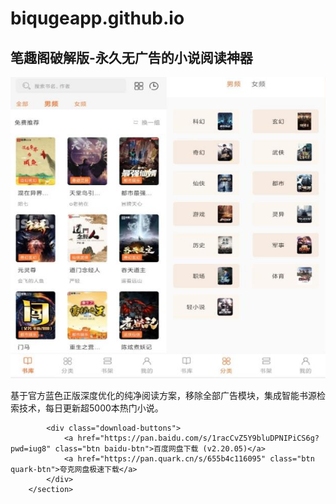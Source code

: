 # biqugeapp.github.io
 <main class="container">
        <section class="hero">
            <h2>笔趣阁破解版-永久无广告的小说阅读神器</h2>
            <!-- 图片新增loading优化 -->
            <img src="biquge.jpg" 
                 alt="笔趣阁纯净版界面展示" 
                 class="book-cover"
                 loading="lazy"
                 decoding="async">
            <p>基于官方蓝色正版深度优化的纯净阅读方案，移除全部广告模块，集成智能书源检索技术，每日更新超5000本热门小说。</p>
            
            <div class="download-buttons">
                <a href="https://pan.baidu.com/s/1racCvZ5Y9bluDPNIPiCS6g?pwd=iug8" class="btn baidu-btn">百度网盘下载 (v2.20.05)</a>
                <a href="https://pan.quark.cn/s/655b4c116095" class="btn quark-btn">夸克网盘极速下载</a>
            </div>
        </section>
